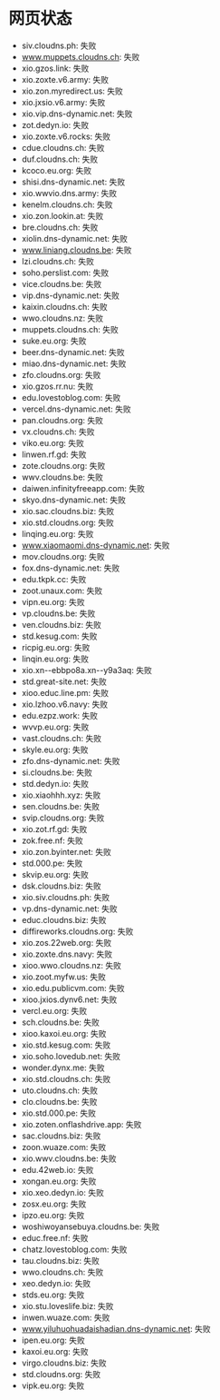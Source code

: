 # 网页状态
- siv.cloudns.ph: 失败
- www.muppets.cloudns.ch: 失败
- xio.gzos.link: 失败
- xio.zoxte.v6.army: 失败
- xio.zon.myredirect.us: 失败
- xio.jxsio.v6.army: 失败
- xio.vip.dns-dynamic.net: 失败
- zot.dedyn.io: 失败
- xio.zoxte.v6.rocks: 失败
- cdue.cloudns.ch: 失败
- duf.cloudns.ch: 失败
- kcoco.eu.org: 失败
- shisi.dns-dynamic.net: 失败
- xio.wwvio.dns.army: 失败
- kenelm.cloudns.ch: 失败
- xio.zon.lookin.at: 失败
- bre.cloudns.ch: 失败
- xiolin.dns-dynamic.net: 失败
- www.liniang.cloudns.be: 失败
- lzi.cloudns.ch: 失败
- soho.perslist.com: 失败
- vice.cloudns.be: 失败
- vip.dns-dynamic.net: 失败
- kaixin.cloudns.ch: 失败
- wwo.cloudns.nz: 失败
- muppets.cloudns.ch: 失败
- suke.eu.org: 失败
- beer.dns-dynamic.net: 失败
- miao.dns-dynamic.net: 失败
- zfo.cloudns.org: 失败
- xio.gzos.rr.nu: 失败
- edu.lovestoblog.com: 失败
- vercel.dns-dynamic.net: 失败
- pan.cloudns.org: 失败
- vx.cloudns.ch: 失败
- viko.eu.org: 失败
- linwen.rf.gd: 失败
- zote.cloudns.org: 失败
- wwv.cloudns.be: 失败
- daiwen.infinityfreeapp.com: 失败
- skyo.dns-dynamic.net: 失败
- xio.sac.cloudns.biz: 失败
- xio.std.cloudns.org: 失败
- linqing.eu.org: 失败
- www.xiaomaomi.dns-dynamic.net: 失败
- mov.cloudns.org: 失败
- fox.dns-dynamic.net: 失败
- edu.tkpk.cc: 失败
- zoot.unaux.com: 失败
- vipn.eu.org: 失败
- vp.cloudns.be: 失败
- ven.cloudns.biz: 失败
- std.kesug.com: 失败
- ricpig.eu.org: 失败
- linqin.eu.org: 失败
- xio.xn--ebbpo8a.xn--y9a3aq: 失败
- std.great-site.net: 失败
- xioo.educ.line.pm: 失败
- xio.lzhoo.v6.navy: 失败
- edu.ezpz.work: 失败
- wvvp.eu.org: 失败
- vast.cloudns.ch: 失败
- skyle.eu.org: 失败
- zfo.dns-dynamic.net: 失败
- si.cloudns.be: 失败
- std.dedyn.io: 失败
- xio.xiaohhh.xyz: 失败
- sen.cloudns.be: 失败
- svip.cloudns.org: 失败
- xio.zot.rf.gd: 失败
- zok.free.nf: 失败
- xio.zon.byinter.net: 失败
- std.000.pe: 失败
- skvip.eu.org: 失败
- dsk.cloudns.biz: 失败
- xio.siv.cloudns.ph: 失败
- vp.dns-dynamic.net: 失败
- educ.cloudns.biz: 失败
- diffireworks.cloudns.org: 失败
- xio.zos.22web.org: 失败
- xio.zoxte.dns.navy: 失败
- xioo.wwo.cloudns.nz: 失败
- xio.zoot.myfw.us: 失败
- xio.edu.publicvm.com: 失败
- xioo.jxios.dynv6.net: 失败
- vercl.eu.org: 失败
- sch.cloudns.be: 失败
- xioo.kaxoi.eu.org: 失败
- xio.std.kesug.com: 失败
- xio.soho.lovedub.net: 失败
- wonder.dynx.me: 失败
- xio.std.cloudns.ch: 失败
- uto.cloudns.ch: 失败
- clo.cloudns.be: 失败
- xio.std.000.pe: 失败
- xio.zoten.onflashdrive.app: 失败
- sac.cloudns.biz: 失败
- zoon.wuaze.com: 失败
- xio.wwv.cloudns.be: 失败
- edu.42web.io: 失败
- xongan.eu.org: 失败
- xio.xeo.dedyn.io: 失败
- zosx.eu.org: 失败
- ipzo.eu.org: 失败
- woshiwoyansebuya.cloudns.be: 失败
- educ.free.nf: 失败
- chatz.lovestoblog.com: 失败
- tau.cloudns.biz: 失败
- wwo.cloudns.ch: 失败
- xeo.dedyn.io: 失败
- stds.eu.org: 失败
- xio.stu.loveslife.biz: 失败
- inwen.wuaze.com: 失败
- www.yiluhuohuadaishadian.dns-dynamic.net: 失败
- ipen.eu.org: 失败
- kaxoi.eu.org: 失败
- virgo.cloudns.biz: 失败
- std.cloudns.org: 失败
- vipk.eu.org: 失败
